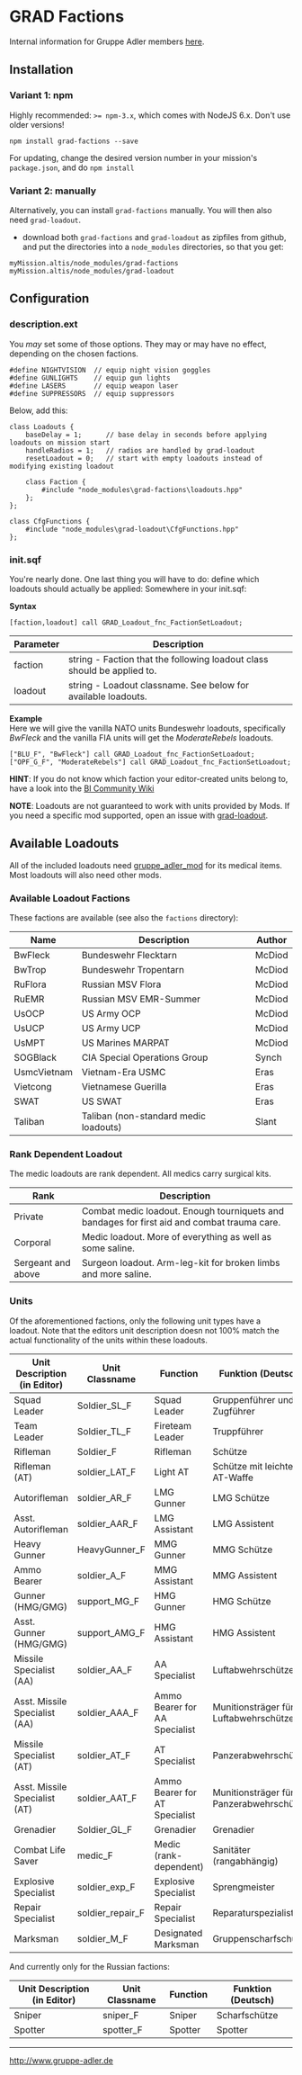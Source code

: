 # GRAD Factions
Internal information for Gruppe Adler members [here](https://forum.gruppe-adler.de/topic/1557/grad-factions-loadout-sammlung).

## Installation

### Variant 1: npm

Highly recommended: `>= npm-3.x`, which comes with NodeJS 6.x. Don't use older versions!

`npm install grad-factions --save`

For updating, change the desired version number in your mission's `package.json`, and do `npm install`

### Variant 2: manually

Alternatively, you can install `grad-factions` manually. You will then also need `grad-loadout`.

* download both  `grad-factions` and `grad-loadout` as zipfiles from github, and put the directories into a `node_modules` directories, so that you get:

```
myMission.altis/node_modules/grad-factions
myMission.altis/node_modules/grad-loadout
```

## Configuration

### description.ext

You *may* set some of those options. They may or may have no effect, depending on the chosen factions.

```
#define NIGHTVISION  // equip night vision goggles
#define GUNLIGHTS    // equip gun lights
#define LASERS       // equip weapon laser
#define SUPPRESSORS  // equip suppressors

```
Below, add this:
```
class Loadouts {
    baseDelay = 1;      // base delay in seconds before applying loadouts on mission start
    handleRadios = 1;   // radios are handled by grad-loadout
    resetLoadout = 0;   // start with empty loadouts instead of modifying existing loadout

	class Faction {
        #include "node_modules\grad-factions\loadouts.hpp"
    };
};

class CfgFunctions {
    #include "node_modules\grad-loadout\CfgFunctions.hpp"
};
```

### init.sqf

You're nearly done. One last thing you will have to do: define which loadouts should actually be applied:
Somewhere in your init.sqf:

**Syntax**  

```
[faction,loadout] call GRAD_Loadout_fnc_FactionSetLoadout;
```

| Parameter | Description                                                             |
|-----------|-------------------------------------------------------------------------|
| faction   | string - Faction that the following loadout class should be applied to. |
| loadout   | string - Loadout classname. See below for available loadouts.           |

**Example**  
Here we will give the vanilla NATO units Bundeswehr loadouts, specifically *BwFleck* and the vanilla FIA units will get the *ModerateRebels* loadouts.

```
["BLU_F", "BwFleck"] call GRAD_Loadout_fnc_FactionSetLoadout;
["OPF_G_F", "ModerateRebels"] call GRAD_Loadout_fnc_FactionSetLoadout;
```

**HINT**: If you do not know which faction your editor-created units belong to, have a look into the [BI Community Wiki](https://community.bistudio.com/wiki/Arma_3_CfgVehicles_WEST)

**NOTE**: Loadouts are not guaranteed to work with units provided by Mods. If you need a specific mod supported, open an issue with [grad-loadout](https://github.com/gruppe-adler/grad-loadout).

## Available Loadouts
All of the included loadouts need [gruppe_adler_mod](https://github.com/gruppe-adler/gruppe_adler_mod) for its medical items. Most loadouts will also need other mods.

### Available Loadout Factions
These factions are available (see also the `factions` directory):

| Name        | Description                           | Author |
|-------------|---------------------------------------|--------|
| BwFleck     | Bundeswehr Flecktarn                  | McDiod |
| BwTrop      | Bundeswehr Tropentarn                 | McDiod |
| RuFlora     | Russian MSV Flora                     | McDiod |
| RuEMR       | Russian MSV EMR-Summer                | McDiod |
| UsOCP       | US Army OCP                           | McDiod |
| UsUCP       | US Army UCP                           | McDiod |
| UsMPT       | US Marines MARPAT                     | McDiod |
| SOGBlack    | CIA Special Operations Group          | Synch  |
| UsmcVietnam | Vietnam-Era USMC                      | Eras   |
| Vietcong    | Vietnamese Guerilla                   | Eras   |
| SWAT        | US SWAT                               | Eras   |
| Taliban     | Taliban (non-standard medic loadouts) | Slant  |


### Rank Dependent Loadout
The medic loadouts are rank dependent. All medics carry surgical kits.

Rank               | Description
-------------------|--------------------------------------------------------------------------------------------
Private            | Combat medic loadout. Enough tourniquets and bandages for first aid and combat trauma care.
Corporal           | Medic loadout. More of everything as well as some saline.
Sergeant and above | Surgeon loadout. Arm-leg-kit for broken limbs and more saline.

### Units

Of the aforementioned factions, only the following unit types have a loadout. Note that the editors unit description doesn not 100% match the actual functionality of the units within these loadouts.


Unit Description (in Editor)  | Unit Classname   | Function                      | Funktion (Deutsch)
------------------------------|------------------|-------------------------------|----------------------------------------
Squad Leader                  | Soldier_SL_F     | Squad Leader                  | Gruppenführer und Zugführer
Team Leader                   | Soldier_TL_F     | Fireteam Leader               | Truppführer
Rifleman                      | Soldier_F        | Rifleman                      | Schütze
Rifleman (AT)                 | soldier_LAT_F    | Light AT                      | Schütze mit leichter AT-Waffe
Autorifleman                  | soldier_AR_F     | LMG Gunner                    | LMG Schütze
Asst. Autorifleman            | soldier_AAR_F    | LMG Assistant                 | LMG Assistent
Heavy Gunner                  | HeavyGunner_F    | MMG Gunner                    | MMG Schütze
Ammo Bearer                   | soldier_A_F      | MMG Assistant                 | MMG Assistent
Gunner (HMG/GMG)              | support_MG_F     | HMG Gunner                    | HMG Schütze
Asst. Gunner (HMG/GMG)        | support_AMG_F    | HMG Assistant                 | HMG Assistent
Missile Specialist (AA)       | soldier_AA_F     | AA Specialist                 | Luftabwehrschütze
Asst. Missile Specialist (AA) | soldier_AAA_F    | Ammo Bearer for AA Specialist | Munitionsträger für Luftabwehrschütze
Missile Specialist (AT)       | soldier_AT_F     | AT Specialist                 | Panzerabwehrschütze
Asst. Missile Specialist (AT) | soldier_AAT_F    | Ammo Bearer for AT Specialist | Munitionsträger für Panzerabwehrschütze
Grenadier                     | Soldier_GL_F     | Grenadier                     | Grenadier
Combat Life Saver             | medic_F          | Medic (rank-dependent)        | Sanitäter (rangabhängig)
Explosive Specialist          | soldier_exp_F    | Explosive Specialist          | Sprengmeister
Repair Specialist             | soldier_repair_F | Repair Specialist             | Reparaturspezialist
Marksman                      | soldier_M_F      | Designated Marksman           | Gruppenscharfschütze

And currently only for the Russian factions:

Unit Description (in Editor) | Unit Classname | Function | Funktion (Deutsch)
-----------------------------|----------------|----------|-------------------
Sniper                       | sniper_F       | Sniper   | Scharfschütze
Spotter                      | spotter_F      | Spotter  | Spotter



--------------------------------------------------------------------------------

http://www.gruppe-adler.de
